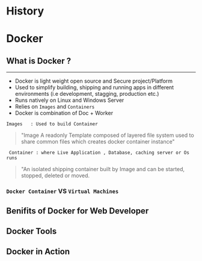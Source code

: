 # History

# Docker
  ## What is Docker ?
  ----

   - Docker is light weight open source and Secure project/Platform
   - Used to simplify building, shipping and running apps in different environments (i.e development, stagging, production etc.)
   - Runs natively on Linux and Windows Server
   - Relies on `Images` and `Containers`
   - Docker is combination of Doc + Worker
    
  ```
  Images   : Used to build Container
  ```
>    "Image A readonly Template composed of layered file system used to share common files which creates docker container instance"
 
   ```
    Container : where Live Application , Database, caching server or Os runs

   ```
>   "An isolated shipping container built by Image and can be started, stopped, deleted or moved.

  ### `Docker Container` VS `Virtual Machines`

  ## Benifits of Docker for Web Developer
  ## Docker Tools
  ## Docker in Action

